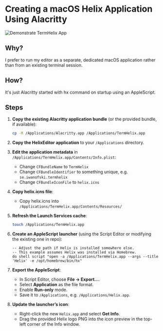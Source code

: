 # Creating a macOS Helix Application Using Alacritty

![Demonstrate TermHelix App](output.gif)

## Why?

I prefer to run my editor as a separate, dedicated macOS application rather than from an existing terminal session.

## How?

It's just Alacritty started with hx command on startup using an AppleScript.
 
## Steps

1. **Copy the existing Alacritty application bundle** (or the provided bundle, if available):

   ```sh
   cp -R /Applications/Alacritty.app /Applications/TermHelix.app
   ```

2. **Copy the HelixEditor application** to your `/Applications` directory.

3. **Edit the application metadata** in `/Applications/TermHelix.app/Contents/Info.plist`:

   * Change `CFBundleName` to `TermHelix`
   * Change `CFBundleIdentifier` to something unique, e.g. `se.iwanofski.termhelix`
   * Change `CFBundleIconFile` to `helix.icns`

4. **Copy helix.icns file**:

   * Copy helix.icns into `/Applications/TermHelix.app/Contents/Resources/`

5. **Refresh the Launch Services cache**:

   ```sh
   touch /Applications/TermHelix.app
   ```

6. **Create an AppleScript launcher** (using the Script Editor or modifying the existing one in repo):

   ```applescript
   -- Adjust the path if Helix is installed somewhere else.
   -- This example assumes Helix was installed via Homebrew.
   do shell script "open -a /Applications/TermHelix.app --args --title 'Helix' -e /opt/homebrew/bin/hx"
   ```

7. **Export the AppleScript**:

   * In Script Editor, choose **File → Export…**.
   * Select **Application** as the file format.
   * Enable **Run-only** mode.
   * Save it to `/Applications`, e.g. `/Applications/Helix.app`.

8. **Update the launcher’s icon**:

   * Right-click the new `Helix.app` and select **Get Info**.
   * Drag the provided Helix logo PNG into the icon preview in the top-left corner of the Info window.
